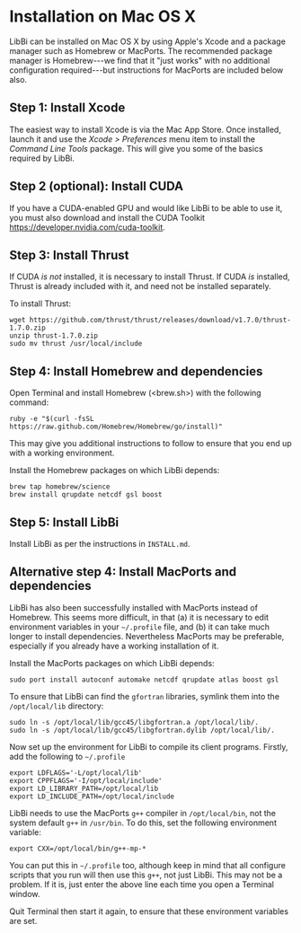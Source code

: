 # Installation on Mac OS X

LibBi can be installed on Mac OS X by using Apple's Xcode and a
package manager such as Homebrew or MacPorts. The recommended package
manager is Homebrew---we find that it "just works" with no additional
configuration required---but instructions for MacPorts are included
below also.

## Step 1: Install Xcode
 
The easiest way to install Xcode is via the Mac App Store. Once
installed, launch it and use the *Xcode > Preferences* menu item to
install the *Command Line Tools* package. This will give you some of
the basics required by LibBi.

## Step 2 (optional): Install CUDA

If you have a CUDA-enabled GPU and would like LibBi to be able to use
it, you must also download and install the CUDA Toolkit
<https://developer.nvidia.com/cuda-toolkit>.

## Step 3: Install Thrust

If CUDA *is not* installed, it is necessary to install Thrust. If CUDA
*is* installed, Thrust is already included with it, and need not be
installed separately.

To install Thrust:

    wget https://github.com/thrust/thrust/releases/download/v1.7.0/thrust-1.7.0.zip
    unzip thrust-1.7.0.zip
    sudo mv thrust /usr/local/include

## Step 4: Install Homebrew and dependencies

Open Terminal and install Homebrew (<brew.sh>) with the following command:

    ruby -e "$(curl -fsSL https://raw.github.com/Homebrew/Homebrew/go/install)"

This may give you additional instructions to follow to ensure that you
end up with a working environment.

Install the Homebrew packages on which LibBi depends:

    brew tap homebrew/science
    brew install qrupdate netcdf gsl boost
     
## Step 5: Install LibBi

Install LibBi as per the instructions in `INSTALL.md`.

## Alternative step 4: Install MacPorts and dependencies

LibBi has also been successfully installed with MacPorts instead of
Homebrew. This seems more difficult, in that (a) it is necessary to
edit environment variables in your `~/.profile` file, and (b) it can
take much longer to install dependencies. Nevertheless MacPorts may be
preferable, especially if you already have a working installation of
it.

Install the MacPorts packages on which LibBi depends:

    sudo port install autoconf automake netcdf qrupdate atlas boost gsl

To ensure that LibBi can find the `gfortran` libraries, symlink them
into the `/opt/local/lib` directory:

    sudo ln -s /opt/local/lib/gcc45/libgfortran.a /opt/local/lib/.
    sudo ln -s /opt/local/lib/gcc45/libgfortran.dylib /opt/local/lib/.

Now set up the environment for LibBi to compile its client
programs. Firstly, add the following to `~/.profile`

    export LDFLAGS='-L/opt/local/lib'
    export CPPFLAGS='-I/opt/local/include'
    export LD_LIBRARY_PATH=/opt/local/lib
    export LD_INCLUDE_PATH=/opt/local/include

LibBi needs to use the MacPorts `g++` compiler in `/opt/local/bin`,
not the system default `g++` in `/usr/bin`. To do this, set the
following environment variable:

    export CXX=/opt/local/bin/g++-mp-*

You can put this in `~/.profile` too, although keep in mind that all
configure scripts that you run will then use this `g++`, not just
LibBi. This may not be a problem. If it is, just enter the above line
each time you open a Terminal window.

Quit Terminal then start it again, to ensure that these environment
variables are set.
